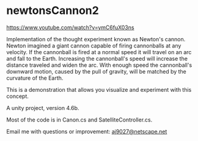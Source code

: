 newtonsCannon2
==============
https://www.youtube.com/watch?v=ymC6fuX03ns

Implementation of the thought experiment known as Newton's cannon. Newton imagined a giant cannon capable of firing cannonballs at any velocity. If the cannonball is fired at a normal speed it will travel on an arc and fall to the Earth. Increasing the cannonball's speed will increase the distance traveled and widen the arc. With enough speed the cannonball's downward motion, caused by the pull of gravity, will be matched by the curvature of the Earth. 

This is a demonstration that allows you visualize and experiment with this concept.  

A unity project, version 4.6b. 

Most of the code is in Canon.cs and SatelliteController.cs. 

Email me with questions or improvement: aj9027@netscape.net
